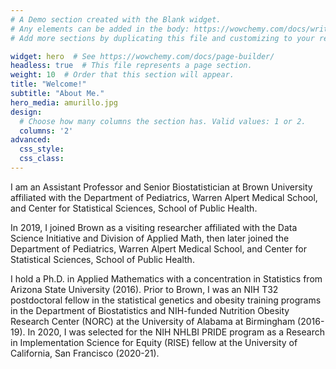```yaml
---
# A Demo section created with the Blank widget.
# Any elements can be added in the body: https://wowchemy.com/docs/writing-markdown-latex/
# Add more sections by duplicating this file and customizing to your requirements.

widget: hero  # See https://wowchemy.com/docs/page-builder/
headless: true  # This file represents a page section.
weight: 10  # Order that this section will appear.
title: "Welcome!"
subtitle: "About Me."
hero_media: amurillo.jpg
design:
  # Choose how many columns the section has. Valid values: 1 or 2.
  columns: '2'
advanced:
  css_style:
  css_class:
---
```


I am an Assistant Professor and Senior Biostatistician at Brown University affiliated with the Department of Pediatrics, Warren Alpert Medical School, and Center for Statistical Sciences, School of Public Health. 

In 2019, I joined Brown as a visiting researcher affiliated with the Data Science Initiative and Division of Applied Math, then later joined the Department of Pediatrics, Warren Alpert Medical School, and Center for Statistical Sciences, School of Public Health. 

I hold a Ph.D. in Applied Mathematics with a concentration in Statistics from Arizona State University (2016). Prior to Brown, I was an NIH T32 postdoctoral fellow in the statistical genetics and obesity training programs in the Department of Biostatistics and NIH-funded Nutrition Obesity Research Center (NORC) at the University of Alabama at Birmingham (2016-19). In 2020, I was selected for the NIH NHLBI PRIDE program as a Research in Implementation Science for Equity (RISE) fellow at the University of California, San Francisco (2020-21). 
